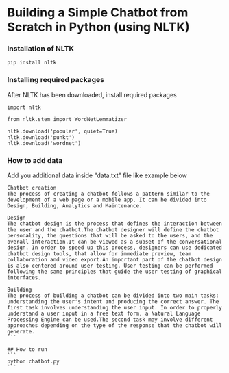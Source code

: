 # Building a Simple Chatbot from Scratch in Python (using NLTK)

### Installation of NLTK
```
pip install nltk
```

### Installing required packages
After NLTK has been downloaded, install required packages

```
import nltk

from nltk.stem import WordNetLemmatizer

nltk.download('popular', quiet=True)
nltk.download('punkt') 
nltk.download('wordnet') 
```

### How to add data
Add you additional data inside "data.txt" file like example below

````
Chatbot creation
The process of creating a chatbot follows a pattern similar to the development of a web page or a mobile app. It can be divided into Design, Building, Analytics and Maintenance.

Design
The chatbot design is the process that defines the interaction between the user and the chatbot.The chatbot designer will define the chatbot personality, the questions that will be asked to the users, and the overall interaction.It can be viewed as a subset of the conversational design. In order to speed up this process, designers can use dedicated chatbot design tools, that allow for immediate preview, team collaboration and video export.An important part of the chatbot design is also centered around user testing. User testing can be performed following the same principles that guide the user testing of graphical interfaces.

Building
The process of building a chatbot can be divided into two main tasks: understanding the user's intent and producing the correct answer. The first task involves understanding the user input. In order to properly understand a user input in a free text form, a Natural Language Processing Engine can be used.The second task may involve different approaches depending on the type of the response that the chatbot will generate.
```

## How to run
```
python chatbot.py
```